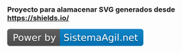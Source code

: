 ### Proyecto para alamacenar SVG generados desde https://shields.io/

![Sistema Ágil](https://github.com/freddyheredia4/svg/blob/main/mega/dispatchservice/agil.svg)